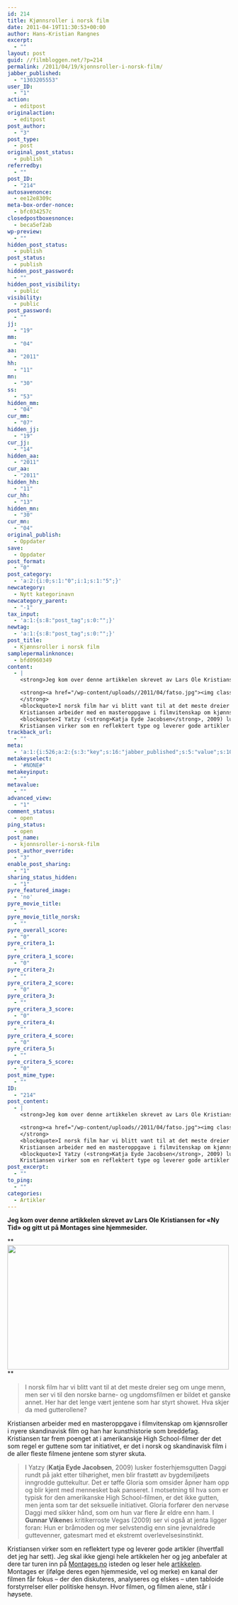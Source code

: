 ```yaml
---
id: 214
title: Kjønnsroller i norsk film
date: 2011-04-19T11:30:53+00:00
author: Hans-Kristian Rangnes
excerpt:
  - ""
layout: post
guid: //filmbloggen.net/?p=214
permalink: /2011/04/19/kjonnsroller-i-norsk-film/
jabber_published:
  - "1303205553"
user_ID:
  - "1"
action:
  - editpost
originalaction:
  - editpost
post_author:
  - "3"
post_type:
  - post
original_post_status:
  - publish
referredby:
  - ""
post_ID:
  - "214"
autosavenonce:
  - ee12e8309c
meta-box-order-nonce:
  - bfc034257c
closedpostboxesnonce:
  - beca5ef2ab
wp-preview:
  - ""
hidden_post_status:
  - publish
post_status:
  - publish
hidden_post_password:
  - ""
hidden_post_visibility:
  - public
visibility:
  - public
post_password:
  - ""
jj:
  - "19"
mm:
  - "04"
aa:
  - "2011"
hh:
  - "11"
mn:
  - "30"
ss:
  - "53"
hidden_mm:
  - "04"
cur_mm:
  - "07"
hidden_jj:
  - "19"
cur_jj:
  - "14"
hidden_aa:
  - "2011"
cur_aa:
  - "2011"
hidden_hh:
  - "11"
cur_hh:
  - "13"
hidden_mn:
  - "30"
cur_mn:
  - "04"
original_publish:
  - Oppdater
save:
  - Oppdater
post_format:
  - "0"
post_category:
  - 'a:2:{i:0;s:1:"0";i:1;s:1:"5";}'
newcategory:
  - Nytt kategorinavn
newcategory_parent:
  - "-1"
tax_input:
  - 'a:1:{s:8:"post_tag";s:0:"";}'
newtag:
  - 'a:1:{s:8:"post_tag";s:0:"";}'
post_title:
  - Kjønnsroller i norsk film
samplepermalinknonce:
  - bfd0960349
content:
  - |
    <strong>Jeg kom over denne artikkelen skrevet av Lars Ole Kristiansen for "Ny Tid" og gitt ut på Montages sine hjemmesider.</strong>

    <strong><a href="/wp-content/uploads//2011/04/fatso.jpg"><img class="size-full wp-image-215 alignnone" title="fatso" src="/wp-content/uploads//2011/04/fatso.jpg" alt="" width="500" height="281" /></a>
    </strong>
    <blockquote>I norsk film har vi blitt vant til at det meste dreier seg om unge menn, men ser vi til den norske barne- og ungdomsfilmen er bildet et ganske annet. Her har det lenge vært jentene som har styrt showet. Hva skjer da med gutterollene?</blockquote>
    Kristiansen arbeider med en masteroppgave i filmvitenskap om kjønnsroller i nyere skandinavisk film og han har kunsthistorie som breddefag. Kristiansen tar frem poenget at i amerikanskje High School-filmer der det som regel er guttene som tar initiativet, er det i norsk og skandinavisk film i de aller fleste filmene jentene som styrer skuta.
    <blockquote>I Yatzy (<strong>Katja Eyde Jacobsen</strong>, 2009) lusker fosterhjemsgutten Daggi rundt på jakt etter tilhørighet, men blir frastøtt av bygdemiljøets inngrodde guttekultur. Det er tøffe Gloria som omsider åpner ham opp og blir kjent med mennesket bak panseret. I motsetning til hva som er typisk for den amerikanske High School-filmen, er det ikke gutten, men jenta som tar det seksuelle initiativet. Gloria forfører den nervøse Daggi med sikker hånd, som om hun var flere år eldre enn ham. I <strong>Gunnar Vikene</strong>s kritikerroste Vegas (2009) ser vi også at jenta ligger foran: Hun er bråmoden og mer selvstendig enn sine jevnaldrede guttevenner, gatesmart med et ekstremt overlevelsesinstinkt.</blockquote>
    Kristiansen virker som en reflektert type og leverer gode artikler (ihvertfall det jeg har sett). Jeg skal ikke gjengi hele artikkelen her og jeg anbefaler at dere tar turen inn på <a href="//montages.no">Montages.no</a> isteden og leser hele <a href="//montages.no/2011/04/jentene-er-t%C3%B8ffest/">artikkelen</a>. Montages er (ifølge deres egen hjemmeside, vel og merke) en kanal der filmen får fokus – der den diskuteres, analyseres og elskes – uten tabloide forstyrrelser eller politiske hensyn. Hvor filmen, og filmen alene, står i høysete.
trackback_url:
  - ""
meta:
  - 'a:1:{i:526;a:2:{s:3:"key";s:16:"jabber_published";s:5:"value";s:10:"1303205553";}}'
metakeyselect:
  - '#NONE#'
metakeyinput:
  - ""
metavalue:
  - ""
advanced_view:
  - "1"
comment_status:
  - open
ping_status:
  - open
post_name:
  - kjonnsroller-i-norsk-film
post_author_override:
  - "3"
enable_post_sharing:
  - "1"
sharing_status_hidden:
  - "1"
pyre_featured_image:
  - 'no'
pyre_movie_title:
  - ""
pyre_movie_title_norsk:
  - ""
pyre_overall_score:
  - "0"
pyre_critera_1:
  - ""
pyre_critera_1_score:
  - "0"
pyre_critera_2:
  - ""
pyre_critera_2_score:
  - "0"
pyre_critera_3:
  - ""
pyre_critera_3_score:
  - "0"
pyre_critera_4:
  - ""
pyre_critera_4_score:
  - "0"
pyre_critera_5:
  - ""
pyre_critera_5_score:
  - "0"
post_mime_type:
  - ""
ID:
  - "214"
post_content:
  - |
    <strong>Jeg kom over denne artikkelen skrevet av Lars Ole Kristiansen for "Ny Tid" og gitt ut på Montages sine hjemmesider.</strong>

    <strong><a href="/wp-content/uploads//2011/04/fatso.jpg"><img class="size-full wp-image-215 alignnone" title="fatso" src="/wp-content/uploads//2011/04/fatso.jpg" alt="" width="500" height="281" /></a>
    </strong>
    <blockquote>I norsk film har vi blitt vant til at det meste dreier seg om unge menn, men ser vi til den norske barne- og ungdomsfilmen er bildet et ganske annet. Her har det lenge vært jentene som har styrt showet. Hva skjer da med gutterollene?</blockquote>
    Kristiansen arbeider med en masteroppgave i filmvitenskap om kjønnsroller i nyere skandinavisk film og han har kunsthistorie som breddefag. Kristiansen tar frem poenget at i amerikanskje High School-filmer der det som regel er guttene som tar initiativet, er det i norsk og skandinavisk film i de aller fleste filmene jentene som styrer skuta.
    <blockquote>I Yatzy (<strong>Katja Eyde Jacobsen</strong>, 2009) lusker fosterhjemsgutten Daggi rundt på jakt etter tilhørighet, men blir frastøtt av bygdemiljøets inngrodde guttekultur. Det er tøffe Gloria som omsider åpner ham opp og blir kjent med mennesket bak panseret. I motsetning til hva som er typisk for den amerikanske High School-filmen, er det ikke gutten, men jenta som tar det seksuelle initiativet. Gloria forfører den nervøse Daggi med sikker hånd, som om hun var flere år eldre enn ham. I <strong>Gunnar Vikene</strong>s kritikerroste Vegas (2009) ser vi også at jenta ligger foran: Hun er bråmoden og mer selvstendig enn sine jevnaldrede guttevenner, gatesmart med et ekstremt overlevelsesinstinkt.</blockquote>
    Kristiansen virker som en reflektert type og leverer gode artikler (ihvertfall det jeg har sett). Jeg skal ikke gjengi hele artikkelen her og jeg anbefaler at dere tar turen inn på <a href="//montages.no">Montages.no</a> isteden og leser hele <a href="//montages.no/2011/04/jentene-er-t%C3%B8ffest/">artikkelen</a>. Montages er (ifølge deres egen hjemmeside, vel og merke) en kanal der filmen får fokus – der den diskuteres, analyseres og elskes – uten tabloide forstyrrelser eller politiske hensyn. Hvor filmen, og filmen alene, står i høysete.
post_excerpt:
  - ""
to_ping:
  - ""
categories:
  - Artikler
---
```

**Jeg kom over denne artikkelen skrevet av Lars Ole Kristiansen for «Ny Tid» og gitt ut på Montages sine hjemmesider.**

**[<img class="size-full wp-image-215 alignnone" title="fatso" src="/wp-content/uploads//2011/04/fatso.jpg" alt="" width="500" height="281" />](/wp-content/uploads//2011/04/fatso.jpg)
**

> I norsk film har vi blitt vant til at det meste dreier seg om unge menn, men ser vi til den norske barne- og ungdomsfilmen er bildet et ganske annet. Her har det lenge vært jentene som har styrt showet. Hva skjer da med gutterollene?

Kristiansen arbeider med en masteroppgave i filmvitenskap om kjønnsroller i nyere skandinavisk film og han har kunsthistorie som breddefag. Kristiansen tar frem poenget at i amerikanskje High School-filmer der det som regel er guttene som tar initiativet, er det i norsk og skandinavisk film i de aller fleste filmene jentene som styrer skuta.

> I Yatzy (**Katja Eyde Jacobsen**, 2009) lusker fosterhjemsgutten Daggi rundt på jakt etter tilhørighet, men blir frastøtt av bygdemiljøets inngrodde guttekultur. Det er tøffe Gloria som omsider åpner ham opp og blir kjent med mennesket bak panseret. I motsetning til hva som er typisk for den amerikanske High School-filmen, er det ikke gutten, men jenta som tar det seksuelle initiativet. Gloria forfører den nervøse Daggi med sikker hånd, som om hun var flere år eldre enn ham. I **Gunnar Vikene**s kritikerroste Vegas (2009) ser vi også at jenta ligger foran: Hun er bråmoden og mer selvstendig enn sine jevnaldrede guttevenner, gatesmart med et ekstremt overlevelsesinstinkt.

Kristiansen virker som en reflektert type og leverer gode artikler (ihvertfall det jeg har sett). Jeg skal ikke gjengi hele artikkelen her og jeg anbefaler at dere tar turen inn på [Montages.no](//montages.no) isteden og leser hele [artikkelen](//montages.no/2011/04/jentene-er-t%C3%B8ffest/). Montages er (ifølge deres egen hjemmeside, vel og merke) en kanal der filmen får fokus – der den diskuteres, analyseres og elskes – uten tabloide forstyrrelser eller politiske hensyn. Hvor filmen, og filmen alene, står i høysete.
